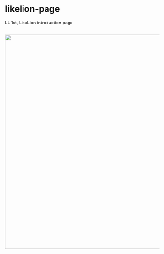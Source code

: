 # likelion-page
LL 1st, LikeLion introduction page<br><br>


<img src="https://user-images.githubusercontent.com/63948884/103577820-d073ee00-4f18-11eb-9d06-8ca0addf78c4.png" width="700px">
